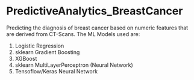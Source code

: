 # PredictiveAnalytics_BreastCancer
 
Predicting the diagnosis of breast cancer based on numeric features that are derived from CT-Scans.
The ML Models used are:
1. Logistic Regression
2. sklearn Gradient Boosting
3. XGBoost
4. sklearn MultiLayerPerceptron (Neural Network)
5. Tensoflow/Keras Neural Network
